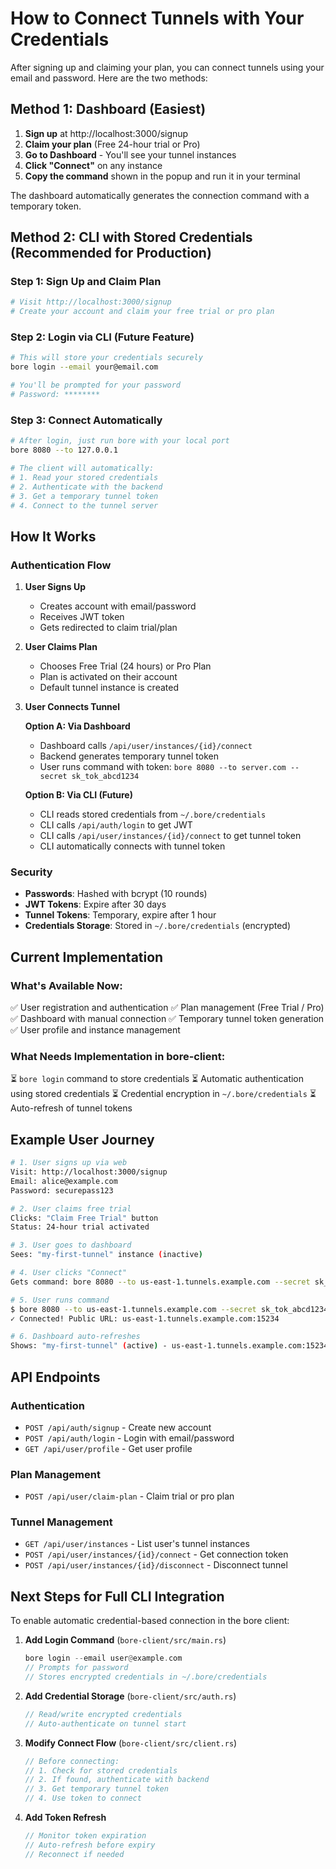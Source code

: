 # How to Connect Tunnels with Your Credentials

After signing up and claiming your plan, you can connect tunnels using your email and password. Here are the two methods:

## Method 1: Dashboard (Easiest)

1. **Sign up** at http://localhost:3000/signup
2. **Claim your plan** (Free 24-hour trial or Pro)
3. **Go to Dashboard** - You'll see your tunnel instances
4. **Click "Connect"** on any instance
5. **Copy the command** shown in the popup and run it in your terminal

The dashboard automatically generates the connection command with a temporary token.

## Method 2: CLI with Stored Credentials (Recommended for Production)

### Step 1: Sign Up and Claim Plan
```bash
# Visit http://localhost:3000/signup
# Create your account and claim your free trial or pro plan
```

### Step 2: Login via CLI (Future Feature)
```bash
# This will store your credentials securely
bore login --email your@email.com

# You'll be prompted for your password
# Password: ********
```

### Step 3: Connect Automatically
```bash
# After login, just run bore with your local port
bore 8080 --to 127.0.0.1

# The client will automatically:
# 1. Read your stored credentials
# 2. Authenticate with the backend
# 3. Get a temporary tunnel token
# 4. Connect to the tunnel server
```

## How It Works

### Authentication Flow

1. **User Signs Up**
   - Creates account with email/password
   - Receives JWT token
   - Gets redirected to claim trial/plan

2. **User Claims Plan**
   - Chooses Free Trial (24 hours) or Pro Plan
   - Plan is activated on their account
   - Default tunnel instance is created

3. **User Connects Tunnel**

   **Option A: Via Dashboard**
   - Dashboard calls `/api/user/instances/{id}/connect`
   - Backend generates temporary tunnel token
   - User runs command with token: `bore 8080 --to server.com --secret sk_tok_abcd1234`

   **Option B: Via CLI (Future)**
   - CLI reads stored credentials from `~/.bore/credentials`
   - CLI calls `/api/auth/login` to get JWT
   - CLI calls `/api/user/instances/{id}/connect` to get tunnel token
   - CLI automatically connects with tunnel token

### Security

- **Passwords**: Hashed with bcrypt (10 rounds)
- **JWT Tokens**: Expire after 30 days
- **Tunnel Tokens**: Temporary, expire after 1 hour
- **Credentials Storage**: Stored in `~/.bore/credentials` (encrypted)

## Current Implementation

### What's Available Now:
✅ User registration and authentication
✅ Plan management (Free Trial / Pro)
✅ Dashboard with manual connection
✅ Temporary tunnel token generation
✅ User profile and instance management

### What Needs Implementation in bore-client:
⏳ `bore login` command to store credentials
⏳ Automatic authentication using stored credentials
⏳ Credential encryption in `~/.bore/credentials`
⏳ Auto-refresh of tunnel tokens

## Example User Journey

```bash
# 1. User signs up via web
Visit: http://localhost:3000/signup
Email: alice@example.com
Password: securepass123

# 2. User claims free trial
Clicks: "Claim Free Trial" button
Status: 24-hour trial activated

# 3. User goes to dashboard
Sees: "my-first-tunnel" instance (inactive)

# 4. User clicks "Connect"
Gets command: bore 8080 --to us-east-1.tunnels.example.com --secret sk_tok_abcd1234

# 5. User runs command
$ bore 8080 --to us-east-1.tunnels.example.com --secret sk_tok_abcd1234
✓ Connected! Public URL: us-east-1.tunnels.example.com:15234

# 6. Dashboard auto-refreshes
Shows: "my-first-tunnel" (active) - us-east-1.tunnels.example.com:15234
```

## API Endpoints

### Authentication
- `POST /api/auth/signup` - Create new account
- `POST /api/auth/login` - Login with email/password
- `GET /api/user/profile` - Get user profile

### Plan Management
- `POST /api/user/claim-plan` - Claim trial or pro plan

### Tunnel Management
- `GET /api/user/instances` - List user's tunnel instances
- `POST /api/user/instances/{id}/connect` - Get connection token
- `POST /api/user/instances/{id}/disconnect` - Disconnect tunnel

## Next Steps for Full CLI Integration

To enable automatic credential-based connection in the bore client:

1. **Add Login Command** (`bore-client/src/main.rs`)
   ```rust
   bore login --email user@example.com
   // Prompts for password
   // Stores encrypted credentials in ~/.bore/credentials
   ```

2. **Add Credential Storage** (`bore-client/src/auth.rs`)
   ```rust
   // Read/write encrypted credentials
   // Auto-authenticate on tunnel start
   ```

3. **Modify Connect Flow** (`bore-client/src/client.rs`)
   ```rust
   // Before connecting:
   // 1. Check for stored credentials
   // 2. If found, authenticate with backend
   // 3. Get temporary tunnel token
   // 4. Use token to connect
   ```

4. **Add Token Refresh**
   ```rust
   // Monitor token expiration
   // Auto-refresh before expiry
   // Reconnect if needed
   ```
